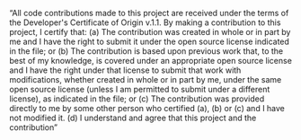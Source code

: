 “All code contributions made to this project are received under the terms of the Developer's Certificate of Origin v.1.1. 
By making a contribution to this project, I certify that:
(a) The contribution was created in whole or in part by me and I have the right to submit it under the open source license indicated in the file; or
(b) The contribution is based upon previous work that, to the best of my knowledge, is covered under an appropriate open source license and I have the right under that license to
submit that work with modifications, whether created in whole or in part by me, under the same open source license (unless I am permitted to submit under a different license), as
indicated in the file; or
(c) The contribution was provided directly to me by some other person who certified (a), (b) or (c) and I have not modified it.
(d) I understand and agree that this project and the contribution”
